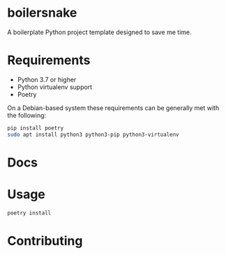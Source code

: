 # boilersnake
A boilerplate Python project template designed to save me time.

# Requirements
- Python 3.7 or higher
- Python virtualenv support
- Poetry

On a Debian-based system these requirements can be generally met with the following:

```bash
pip install poetry
sudo apt install python3 python3-pip python3-virtualenv
```
# Docs

# Usage

```bash
poetry install
```

# Contributing

